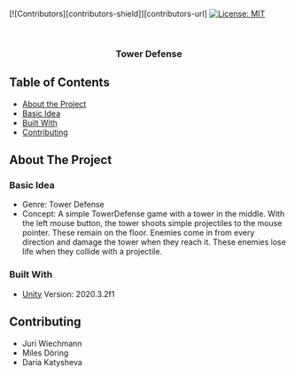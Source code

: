 
<!--
*** Thanks for checking out this README Template. If you have a suggestion that would
*** make this better, please fork the repo and create a pull request or simply open
*** an issue with the tag "enhancement".
*** Thanks again! Now go create something AMAZING! :D
-->

<!-- PROJECT SHIELDS -->
<!--
*** I'm using markdown "reference style" links for readability.
*** Reference links are enclosed in brackets [ ] instead of parentheses ( ).
*** See the bottom of this document for the declaration of the reference variables
*** for contributors-url, forks-url, etc. This is an optional, concise syntax you may use.
*** https://www.markdownguide.org/basic-syntax/#reference-style-links
-->
[![Contributors][contributors-shield]][contributors-url]
[![License: MIT](https://img.shields.io/badge/License-MIT-yellow.svg)](https://opensource.org/licenses/MIT)




<br />
<p align="center">

  <h3 align="center">Tower Defense</h3>




<!-- TABLE OF CONTENTS -->
## Table of Contents

  * [About the Project](#about-the-project)
  * [Basic Idea](#basic-idea)
  * [Built With](#built-with)
  * [Contributing](#contributing)



<!-- ABOUT THE PROJECT -->
## About The Project
### Basic Idea
* Genre: Tower Defense
* Concept: A simple TowerDefense game with a tower in the middle. With the left mouse button, the tower shoots simple projectiles to the mouse pointer. These remain on the floor. Enemies come in from every direction and damage the tower when they reach it. These enemies lose life when they collide with a projectile.


### Built With

* [Unity](https://unity.com)
Version: 2020.3.2f1



<!-- CONTRIBUTING -->
## Contributing
* Juri Wiechmann
* Miles Döring
* Daria Katysheva


